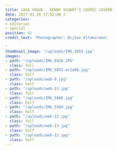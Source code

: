 ```yaml
---
title: CASA VOGUE - KENNY SCHARF'S COSMIC CAVERN
date: 2017-01-30 17:52:00 Z
categories:
- editorial
- special
position: 41
credit_text: 'Photographer: Bijoux Altamirano\

'
thumbnail_image: "/uploads/IMG_5855.jpg"
images:
- path: "/uploads/IMG_0426.JPG"
  class: full
- path: "/uploads/IMG_5855-ec1a08.jpg"
  class: half
- path: "/uploads/web-9.jpg"
  class: half
- path: "/uploads/web-23.jpg"
  class: full
- path: "/uploads/IMG_5866.jpg"
  class: half
- path: "/uploads/IMG_5569.jpg"
  class: half
- path: "/uploads/web-22.jpg"
  class: full
- path: "/uploads/web-13.jpg"
  class: half
- path: "/uploads/web-12.jpg"
  class: half
---
```


